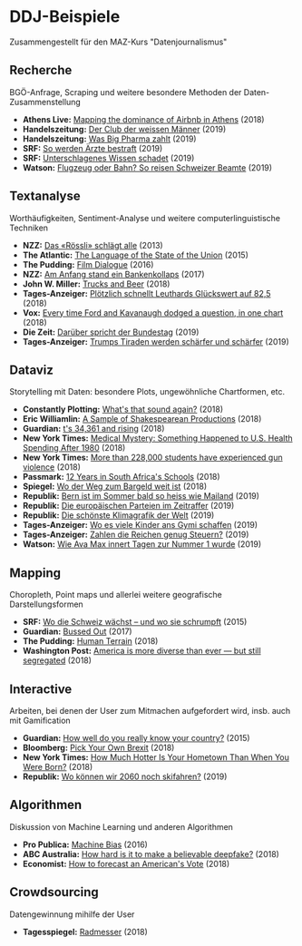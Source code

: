 # DDJ-Beispiele

Zusammengestellt für den MAZ-Kurs "Datenjournalismus"

## Recherche
BGÖ-Anfrage, Scraping und weitere besondere Methoden der Daten-Zusammenstellung
- **Athens Live:** [Mapping the dominance of Airbnb in Athens](https://medium.com/athenslivegr/mapping-the-dominance-of-airbnb-in-athens-4cb9e0657e80) (2018)
- **Handelszeitung:** [Der Club der weissen Männer](https://www.handelszeitung.ch/unternehmen/zahlen-der-club-der-weissen-manner) (2019)
- **Handelszeitung:** [Was Big Pharma zahlt](https://www.handelszeitung.ch/unternehmen/was-big-pharma-zahlt-die-geldflusse-ins-gesundheitswesen) (2019)
- **SRF:** [So werden Ärzte bestraft](https://www.srf.ch/news/schweiz/gesperrte-mediziner-so-werden-aerzte-bestraft) (2019)
- **SRF:** [Unterschlagenes Wissen schadet](https://www.srf.ch/news/schweiz/studien-skandal-unterschlagenes-wissen-schadet) (2019)
- **Watson:** [Flugzeug oder Bahn? So reisen Schweizer Beamte](https://www.watson.ch/schweiz/gesellschaft%20&%20politik/729967208-flugzeug-oder-bahn-so-reisen-die-schweizer-beamten) (2019)
## Textanalyse
Worthäufigkeiten, Sentiment-Analyse und weitere computerlinguistische Techniken
- **NZZ:** [Das «Rössli» schlägt alle](https://www.nzz.ch/inland-sommerserie-schweizer-karten-interaktiv/vergleich-restaurantnamen-in-der-schweiz-1.18123894) (2013)
- **The Atlantic:** [The Language of the State of the Union](https://www.theatlantic.com/politics/archive/2015/01/the-language-of-the-state-of-the-union/384575/) (2015)
- **The Pudding:** [Film Dialogue](https://pudding.cool/2017/03/film-dialogue/) (2016)
- **NZZ:** [Am Anfang stand ein Bankenkollaps](https://www.nzz.ch/wirtschaft/40-jahre-bankenregulierung-unter-der-lupe-die-worte-welche-die-naechste-finanzkrise-verhindern-sollen-ld.1304103) (2017)
- **John W. Miller:** [Trucks and Beer](https://www.johnwmillr.com/trucks-and-beer/) (2018)
- **Tages-Anzeiger:** [Plötzlich schnellt Leuthards Glückswert auf 82,5](https://www.tagesanzeiger.ch/schweiz/ploetzlich-schnellt-leuthards-glueckswert-auf-955/story/16555683) (2018)
- **Vox:** [Every time Ford and Kavanaugh dodged a question, in one chart](https://www.vox.com/platform/amp/policy-and-politics/2018/9/28/17914308/kavanaugh-ford-question-dodge-hearing-chart?utm_campaign=alv9n&utm_content=chorus&utm_medium=social&utm_source=twitter&__twitter_impression=true) (2018)
- **Die Zeit:** [Darüber spricht der Bundestag](https://www.zeit.de/politik/deutschland/2019-09/bundestag-jubilaeum-70-jahre-parlament-reden-woerter-sprache-wandel#) (2019)
- **Tages-Anzeiger:** [Trumps Tiraden werden schärfer und schärfer](https://www.tagesanzeiger.ch/ausland/Trumps-Hasstiraden-in-den-sozialen-Medien-nehmen-unaufhoerlich-zu/story/11406769) (2019)
## Dataviz
Storytelling mit Daten: besondere Plots, ungewöhnliche Chartformen, etc.
- **Constantly Plotting:** [What's that sound again?](https://constantlyplotting.com/whats-that-sound-again/) (2018)
- **Eric Williamlin:** [A Sample of Shakespearean Productions](https://ericwilliamlin.com/shakespeare_production_data/) (2018)
- **Guardian:** [t's 34,361 and rising](https://www.theguardian.com/world/2018/jun/20/the-list-europe-migrant-bodycount) (2018)
- **New York Times:** [Medical Mystery: Something Happened to U.S. Health Spending After 1980](https://www.nytimes.com/2018/05/14/upshot/medical-mystery-health-spending-1980.html?smtyp=cur&smid=tw-nytimes) (2018)
- **New York Times:** [More than 228,000 students have experienced gun violence](https://www.washingtonpost.com/graphics/2018/local/school-shootings-database/) (2018)
- **Passmark:** [12 Years in South Africa's Schools](http://passmark.org.za/schools/) (2018)
- **Spiegel:** [Wo der Weg zum Bargeld weit ist](https://www.spiegel.de/wirtschaft/service/geldautomaten-wie-sind-sie-in-deutschland-verteilt-a-1226430.html) (2018)
- **Republik:** [Bern ist im Sommer bald so heiss wie Mailand](https://www.republik.ch/2019/07/11/bern-ist-im-sommer-bald-so-heiss-wie-mailand) (2019)
- **Republik:** [Die europäischen Parteien im Zeitraffer](https://www.republik.ch/2019/05/13/die-europaeischen-parteien-im-zeitraffer) (2019)
- **Republik:** [Die schönste Klimagrafik der Welt](https://www.republik.ch/2019/04/08/die-schoenste-klimagrafik-der-welt) (2019)
- **Tages-Anzeiger:** [Wo es viele Kinder ans Gymi schaffen](https://www.tagesanzeiger.ch/zuerich/region/wo-es-viele-kinder-ans-gymi-schaffen/story/30076325) (2019)
- **Tages-Anzeiger:** [Zahlen die Reichen genug Steuern?](https://interaktiv.tagesanzeiger.ch/2019/zahlen-reiche-genug-steuern/?nosome) (2019)
- **Watson:** [Wie Ava Max innert Tagen zur Nummer 1 wurde](https://www.watson.ch/leben/wissen/270726641-hitparade-diese-kuenstler-kamen-schnell-zu-ihrem-nummer-1-hit-wie-aktuell-ava-max) (2019)
## Mapping
Choropleth, Point maps und allerlei weitere geografische Darstellungsformen
- **SRF:** [Wo die Schweiz wächst – und wo sie schrumpft](https://www.srf.ch/news/wo-die-schweiz-waechst-und-wo-sie-schrumpft-2) (2015)
- **Guardian:** [Bussed Out](https://www.theguardian.com/us-news/ng-interactive/2017/dec/20/bussed-out-america-moves-homeless-people-country-study) (2017)
- **The Pudding:** [Human Terrain](https://pudding.cool/2018/10/city_3d/) (2018)
- **Washington Post:** [America is more diverse than ever — but still segregated](https://www.theguardian.com/us-news/ng-interactive/2017/dec/20/bussed-out-america-moves-homeless-people-country-study) (2018)
## Interactive
Arbeiten, bei denen der User zum Mitmachen aufgefordert wird, insb. auch mit Gamification
- **Guardian:** [How well do you really know your country?](https://www.theguardian.com/world/ng-interactive/2015/dec/02/how-well-do-you-really-know-your-country-take-our-quiz) (2015)
- **Bloomberg:** [Pick Your Own Brexit](https://www.bloomberg.com/graphics/2018-pick-your-own-brexit/) (2018)
- **New York Times:** [How Much Hotter Is Your Hometown Than When You Were Born?](https://www.nytimes.com/interactive/2018/08/30/climate/how-much-hotter-is-your-hometown.html?smid=fb-nytimes&smtyp=cur) (2018)
- **Republik:** [Wo können wir 2060 noch skifahren?](https://www.republik.ch/2019/02/06/wo-koennen-wir-im-jahr-2060-noch-ski-fahren) (2019)
## Algorithmen
Diskussion von Machine Learning und anderen Algorithmen
- **Pro Publica:** [Machine Bias](https://www.propublica.org/article/machine-bias-risk-assessments-in-criminal-sentencing) (2016)
- **ABC Australia:** [How hard is it to make a believable deepfake?](https://www.abc.net.au/news/2018-09-28/fake-news-how-hard-is-it-to-make-a-deepfake-video/10313906) (2018)
- **Economist:** [How to forecast an American's Vote](https://www.economist.com/graphic-detail/2018/11/03/how-to-forecast-an-americans-vote) (2018)
## Crowdsourcing
Datengewinnung mihilfe der User
- **Tagesspiegel:** [Radmesser](https://interaktiv.tagesspiegel.de/radmesser/index.html) (2018)

